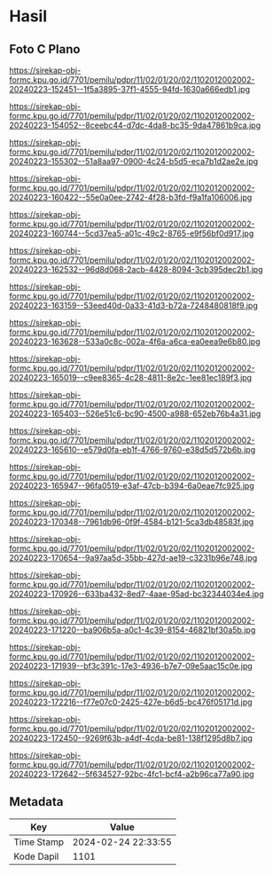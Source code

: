 # Hasil

## Foto C Plano

https://sirekap-obj-formc.kpu.go.id/7701/pemilu/pdpr/11/02/01/20/02/1102012002002-20240223-152451--1f5a3895-37f1-4555-94fd-1630a666edb1.jpg

https://sirekap-obj-formc.kpu.go.id/7701/pemilu/pdpr/11/02/01/20/02/1102012002002-20240223-154052--8ceebc44-d7dc-4da8-bc35-9da47861b9ca.jpg

https://sirekap-obj-formc.kpu.go.id/7701/pemilu/pdpr/11/02/01/20/02/1102012002002-20240223-155302--51a8aa97-0900-4c24-b5d5-eca7b1d2ae2e.jpg

https://sirekap-obj-formc.kpu.go.id/7701/pemilu/pdpr/11/02/01/20/02/1102012002002-20240223-160422--55e0a0ee-2742-4f28-b3fd-f9a1fa106006.jpg

https://sirekap-obj-formc.kpu.go.id/7701/pemilu/pdpr/11/02/01/20/02/1102012002002-20240223-160744--5cd37ea5-a01c-49c2-8765-e9f56bf0d917.jpg

https://sirekap-obj-formc.kpu.go.id/7701/pemilu/pdpr/11/02/01/20/02/1102012002002-20240223-162532--96d8d068-2acb-4428-8094-3cb395dec2b1.jpg

https://sirekap-obj-formc.kpu.go.id/7701/pemilu/pdpr/11/02/01/20/02/1102012002002-20240223-163159--53eed40d-0a33-41d3-b72a-7248480818f9.jpg

https://sirekap-obj-formc.kpu.go.id/7701/pemilu/pdpr/11/02/01/20/02/1102012002002-20240223-163628--533a0c8c-002a-4f6a-a6ca-ea0eea9e6b80.jpg

https://sirekap-obj-formc.kpu.go.id/7701/pemilu/pdpr/11/02/01/20/02/1102012002002-20240223-165019--c9ee8365-4c28-4811-8e2c-1ee81ec189f3.jpg

https://sirekap-obj-formc.kpu.go.id/7701/pemilu/pdpr/11/02/01/20/02/1102012002002-20240223-165403--526e51c6-bc90-4500-a988-652eb76b4a31.jpg

https://sirekap-obj-formc.kpu.go.id/7701/pemilu/pdpr/11/02/01/20/02/1102012002002-20240223-165610--e579d0fa-eb1f-4766-9760-e38d5d572b6b.jpg

https://sirekap-obj-formc.kpu.go.id/7701/pemilu/pdpr/11/02/01/20/02/1102012002002-20240223-165947--96fa0519-e3af-47cb-b394-6a0eae7fc925.jpg

https://sirekap-obj-formc.kpu.go.id/7701/pemilu/pdpr/11/02/01/20/02/1102012002002-20240223-170348--7961db96-0f9f-4584-b121-5ca3db48583f.jpg

https://sirekap-obj-formc.kpu.go.id/7701/pemilu/pdpr/11/02/01/20/02/1102012002002-20240223-170654--9a97aa5d-35bb-427d-ae19-c3231b96e748.jpg

https://sirekap-obj-formc.kpu.go.id/7701/pemilu/pdpr/11/02/01/20/02/1102012002002-20240223-170926--633ba432-8ed7-4aae-95ad-bc32344034e4.jpg

https://sirekap-obj-formc.kpu.go.id/7701/pemilu/pdpr/11/02/01/20/02/1102012002002-20240223-171220--ba906b5a-a0c1-4c39-8154-46821bf30a5b.jpg

https://sirekap-obj-formc.kpu.go.id/7701/pemilu/pdpr/11/02/01/20/02/1102012002002-20240223-171939--bf3c391c-17e3-4936-b7e7-09e5aac15c0e.jpg

https://sirekap-obj-formc.kpu.go.id/7701/pemilu/pdpr/11/02/01/20/02/1102012002002-20240223-172216--f77e07c0-2425-427e-b6d5-bc476f05171d.jpg

https://sirekap-obj-formc.kpu.go.id/7701/pemilu/pdpr/11/02/01/20/02/1102012002002-20240223-172450--9269f63b-a4df-4cda-be81-138f1295d8b7.jpg

https://sirekap-obj-formc.kpu.go.id/7701/pemilu/pdpr/11/02/01/20/02/1102012002002-20240223-172642--5f634527-92bc-4fc1-bcf4-a2b96ca77a90.jpg


## Metadata

| Key        | Value               |
| ---------- | ------------------- |
| Time Stamp | 2024-02-24 22:33:55 |
| Kode Dapil | 1101                |



